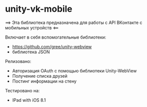 unity-vk-mobile
===============

==> Эта библиотека предназначена для работы с API ВКонтакте с мобильных устройств <==

Включает в себя вспомогательные библиотеки:
- https://github.com/gree/unity-webview
- библиотека JSON

Релизовано:
- Авторизация OAuth с помощью библиотеки Unity-WebView
- Получение списка друзей
- Постинг информации на стену

Тестировано на:
- IPad with iOS 8.1